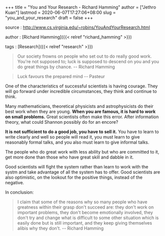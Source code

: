 +++
title = "You and Your Research - Richard Hamming"
author = ["Jethro Kuan"]
lastmod = 2020-06-07T17:27:06+08:00
slug = "you_and_your_research"
draft = false
+++

source
: <http://www.cs.virginia.edu/~robins/YouAndYourResearch.html>

author
: [Richard Hamming]({{< relref "richard_hamming" >}})

tags
: [Research]({{< relref "research" >}})

> Our society frowns on people who set out to do really good work.
> You're not supposed to; luck is supposed to descend on you and you do
> great things by chance. -- Richard Hamming

<!--quoteend-->

> Luck favours the prepared mind -- Pasteur

One of the characteristics of successful scientists is having courage. They will go forward under incredible circumstances, they think and continue to think.

Many mathematicians, theoretical physicists and astrophysicists do their best work when they are young. **When you are famous, it is hard to work on small problems.** Great scientists often make this error.
After information theory, what could Shannon possibly do for an encore?

**It is not sufficient to do a good job, you have to sell it.** You have to learn to write clearly and well so people will read it, you must learn to give reasonably formal talks, and you also must learn to give informal talks.

The people who do great work with less ability but who are committed to it, get more done than those who have great skill and dabble in it.

Good scientists will fight the system rather than learn to work with the systm and take advantage of all the system has to offer. Good scientists are also optimistic, on the lookout for the positive things, instead of the negative.

In conclusion:

> I claim that some of the reasons why so many people who have greatness within their grasp don't succeed are: they don't work on important problems, they don't become emotionally involved, they don't try and change what is difficult to some other situation which is easily done but is still important, and they keep giving themselves alibis why they don't. -- Richard Hamming
